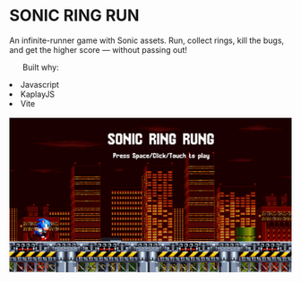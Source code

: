 <h1>SONIC RING RUN</h1>
<p>An infinite-runner game with Sonic assets. Run, collect rings, kill the bugs, and get the higher score — without passing out!</p>

<ul>Built why:</ul>
<li>Javascript</li>
<li>KaplayJS</li>
<li>Vite</li>

<br>

<img src="./public/graphics/sonic-runner-thumbnail.png" alt="thumbnail"/>
